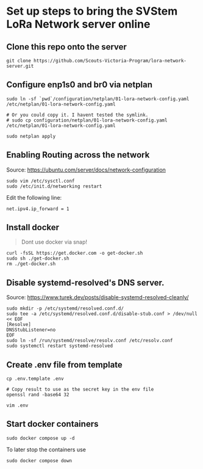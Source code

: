 # Set up steps to bring the SVStem LoRa Network server online

## Clone this repo onto the server

```
git clone https://github.com/Scouts-Victoria-Program/lora-network-server.git
```

## Configure enp1s0 and br0 via netplan

```
sudo ln -sf `pwd`/configuration/netplan/01-lora-network-config.yaml /etc/netplan/01-lora-network-config.yaml

# Or you could copy it. I havent tested the symlink.
# sudo cp configuration/netplan/01-lora-network-config.yaml /etc/netplan/01-lora-network-config.yaml

sudo netplan apply
```

## Enabling Routing across the network

Source: https://ubuntu.com/server/docs/network-configuration

```
sudo vim /etc/sysctl.conf
sudo /etc/init.d/networking restart
```

Edit the following line:

```
net.ipv4.ip_forward = 1
```

## Install docker

> Dont use docker via snap!

```
curl -fsSL https://get.docker.com -o get-docker.sh
sudo sh ./get-docker.sh
rm ./get-docker.sh
```

## Disable systemd-resolved's DNS server.

Source: https://www.turek.dev/posts/disable-systemd-resolved-cleanly/

```
sudo mkdir -p /etc/systemd/resolved.conf.d/
sudo tee -a /etc/systemd/resolved.conf.d/disable-stub.conf > /dev/null << EOF
[Resolve]
DNSStubListener=no
EOF
sudo ln -sf /run/systemd/resolve/resolv.conf /etc/resolv.conf
sudo systemctl restart systemd-resolved
```

## Create .env file from template

```
cp .env.template .env

# Copy result to use as the secret key in the env file
openssl rand -base64 32

vim .env
```

## Start docker containers

```
sudo docker compose up -d
```

To later stop the containers use

```
sudo docker compose down
```
